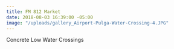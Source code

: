 ```yaml
---
title: FM 812 Market
date: 2018-08-03 16:39:00 -05:00
image: "/uploads/gallery_Airport-Pulga-Water-Crossing-4.JPG"
---
```


Concrete Low Water Crossings